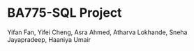 # BA775-SQL Project
Yifan Fan, Yifei Cheng, Asra Ahmed, Atharva Lokhande, Sneha Jayapradeep, Haaniya Umair
